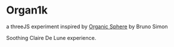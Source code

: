 # Organ1k
a threeJS experiment inspired by [Organic Sphere](https://github.com/brunosimon/organic-sphere) by Bruno Simon

Soothing Claire De Lune experience.
